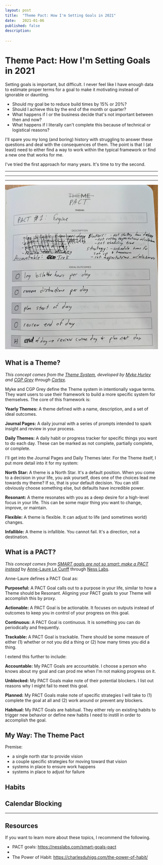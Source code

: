 ```yaml
---
layout: post
title:  "Theme Pact: How I'm Setting Goals in 2021"
date:   2021-01-06
published: false
description:
  
---
```


# Theme Pact: How I'm Setting Goals in 2021

Setting goals is important, but difficult. I never feel like I have enough data to estimate proper terms for a goal to make it motivating instead of ignorable or daunting.

- Should my goal be to reduce build times by 15% or 20%?
- Should I achieve this by the end of the month or quarter?
- What happens if I or the business decide that's not important between then and now? 
- What happens if I literally can't complete this because of technical or logistical reasons?

I'll spare you my long (and boring) history with struggling to answer these questions and deal with the consequences of them. The point is that I (at least) need to either find a way to work within the typical framework or find a new one that works for me.

I've tried the first approach for many years. It's time to try the second.


---
---
---



<img class="content-image" src="/assets/images/2021-01-06-theme-pact/pact-1.jpg" />


## What is a Theme?

*This concept comes from the [Theme System](https://www.thethemesystem.com), developed by [Myke Hurley](https://twitter.com/imyke) and [CGP Grey](https://twitter.com/cgpgrey/) through [Cortex](https://www.relay.fm/cortex).*

Myke and CGP Grey define the Theme system in intentionally vague terms. They want users to use their framework to build a more specific system for themselves. The core of this framework is:

**Yearly Themes:** A theme defined with a name, description, and a set of ideal outcomes.

**Journal Pages:** A daily journal with a series of prompts intended to spark insight and review in your process.

**Daily Themes:** A daily habit or progress tracker for specific things you want to do each day. These can be marked as not complete, partially complete, or complete.

I'll get into the Journal Pages and Daily Themes later. For the Theme itself, I put more detail into it for my system:

**North Star:** A theme is a North Star. It's a default position. When you come to a decision in your life, you ask yourself, does one of the choices lead me towards my theme? If so, that is your default decision. You can still obviously choose something else, but defaults have incredible power.

**Resonant:** A theme resonates with you as a deep desire for a high-level focus in your life. This can be some major thing you want to change, improve, or maintain.

**Flexible:** A theme is flexible. It can adjust to life (and sometimes world) changes.

**Infallible:** A theme is infallible. You cannot fail. It's a direction, not a destination.


## What is a PACT?

*This concept comes from [SMART goals are not so smart: make a PACT instead](https://nesslabs.com/smart-goals-pact)* by [Anne-Laure Le Cunff](https://twitter.com/anthilemoon) through [Ness Labs](https://twitter.com/ness_labs).

Anne-Laure defines a PACT Goal as:

**Purposeful:** A PACT Goal calls out to a purpose in your life, similar to how a Theme should be Resonant. Aligning your PACT goals to your Theme will accomplish this by proxy.

**Actionable:** A PACT Goal is be actionable. It focuses on outputs instead of outcomes to keep you in control of your progress on this goal.

**Continuous:** A PACT Goal is continuous. It is something you can do periodically and frequently.

**Trackable:** A PACT Goal is trackable. There should be some measure of either (1) whether or not you did a thing or (2) how many times you did a thing.

I extend this further to include:

**Accountable:** My PACT Goals are accountable. I choose a person who knows about my goal and can prod me when I'm not making progress on it.

**Unblocked:** My PACT Goals make note of their potential blockers. I list out reasons why I might fail to meet this goal.

**Planned:** My PACT Goals make note of specific strategies I will take to (1) complete the goal at all and (2) work around or prevent any blockers.

**Habitual:** My PACT Goals are habitual. They either rely on existing habits to trigger new behavior or define new habits I need to instill in order to accomplish the goal.


## My Way: The Theme Pact


Premise:
- a single north star to provide vision
- a couple specific strategies for moving toward that vision
- systems in place to ensure work happens
- systems in place to adjust for failure



## Habits


## Calendar Blocking



----

## Resources

If you want to learn more about these topics, I recommend the following.

- PACT goals: https://nesslabs.com/smart-goals-pact
- 
- The Power of Habit: https://charlesduhigg.com/the-power-of-habit/



